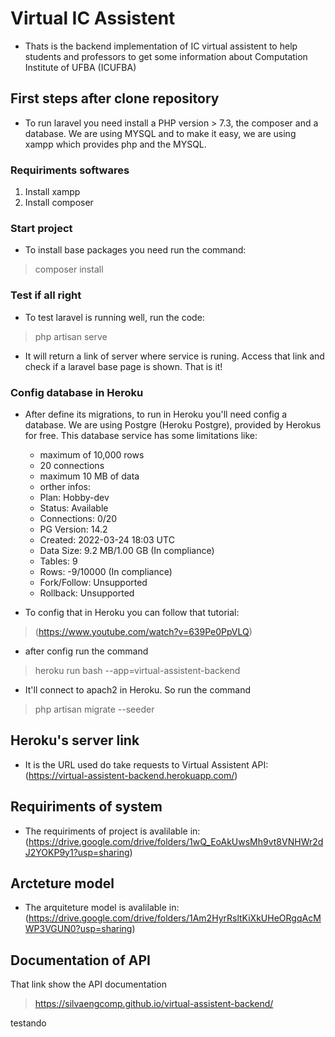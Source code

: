# Virtual IC Assistent

- Thats is the backend implementation of IC virtual assistent to help students and professors to get some information about Computation Institute of UFBA (ICUFBA)

## First steps after clone repository

- To run laravel you need install a PHP version > 7.3, the composer and a database. We are using MYSQL and to make it easy, we are using xampp which provides php and the MYSQL.

### Requiriments softwares

1. Install xampp
2. Install composer

### Start project

- To install base packages you need run the command:

> composer install

### Test if all right

- To test laravel is running well, run the code:

> php artisan serve

- It will return a link of server where service is runing. Access that link and check if a laravel base page is shown. That is it!

### Config database in Heroku

- After define its migrations, to run in Heroku you'll need config a database. We are using Postgre (Heroku Postgre), provided by Herokus for free. This database service has some limitations like:
  - maximum of 10,000 rows
  - 20 connections
  - maximum 10 MB of data
  - orther infos:
  - Plan:                  Hobby-dev
  - Status:                Available
  - Connections:           0/20
  - PG Version:            14.2
  - Created:               2022-03-24 18:03 UTC
  - Data Size:             9.2 MB/1.00 GB (In compliance)
  - Tables:                9
  - Rows:                  -9/10000 (In compliance)
  - Fork/Follow:           Unsupported
  - Rollback:              Unsupported

- To config that in Heroku you can follow that tutorial:

> (<https://www.youtube.com/watch?v=639Pe0PpVLQ>)

- after config run the command

> heroku run bash --app=virtual-assistent-backend

- It'll connect to apach2 in Heroku. So run the command

> php artisan migrate --seeder

## Heroku's server link

- It is the URL used do take requests to Virtual Assistent API: (<https://virtual-assistent-backend.herokuapp.com/>)

## Requiriments of system

- The requiriments of project is avalilable in: (<https://drive.google.com/drive/folders/1wQ_EoAkUwsMh9vt8VNHWr2dJ2YOKP9y1?usp=sharing>)

## Arcteture model

- The arquiteture model is avalilable in: (<https://drive.google.com/drive/folders/1Am2HyrRsltKiXkUHeORgqAcMWP3VGUN0?usp=sharing>)

## Documentation of API

That link show the API documentation
> <https://silvaengcomp.github.io/virtual-assistent-backend/>

testando
